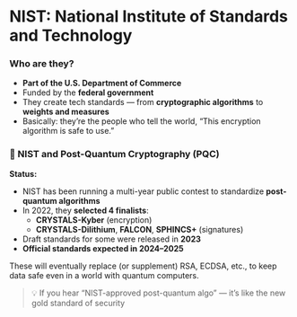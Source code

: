 # NIST:  National Institute of Standards and Technology

### Who are they?

- **Part of the U.S. Department of Commerce**
- Funded by the **federal government**
- They create tech standards — from **cryptographic algorithms** to **weights and measures**
- Basically: they’re the people who tell the world, “This encryption algorithm is safe to use.”

### 🚀 NIST and Post-Quantum Cryptography (PQC)

**Status:**

- NIST has been running a multi-year public contest to standardize **post-quantum algorithms**
- In 2022, they **selected 4 finalists**:
    - **CRYSTALS-Kyber** (encryption)
    - **CRYSTALS-Dilithium**, **FALCON**, **SPHINCS+** (signatures)
- Draft standards for some were released in **2023**
- **Official standards expected in 2024–2025**

These will eventually replace (or supplement) RSA, ECDSA, etc., to keep data safe even in a world with quantum computers.

> 💡 If you hear “NIST-approved post-quantum algo” — it’s like the new gold standard of security
>